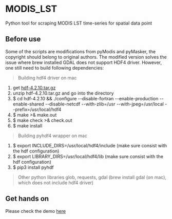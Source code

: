 # MODIS_LST
Python tool for scraping MODIS LST time-series for spatial data point

## Before use
Some of the scripts are modifications from pyModis and pyMasker, the copyright should belong to original authors. The modified version solves the issue where brew installed GDAL does not support HDF4 driver. However, one still need to build following dependencies:

> Building hdf4 driver on mac

1. get [hdf-4.2.10.tar.gz](https://support.hdfgroup.org/ftp/HDF/releases/HDF4.2.10/src/hdf-4.2.10.tar.gz)
2. unzip hdf-4.2.10.tar.gz and go into the directory
3. $ cd hdf-4.2.10 && ./configure --disable-fortran --enable-production --enable-shared --disable-netcdf --with-zlib=/usr --with-jpeg=/usr/local --prefix=/usr/local/hdf4
4. $ make >& make.out
5. $ make check >& check.out
6. $ make install

> Building pyhdf4 wrapper on mac

1. $ export INCLUDE_DIRS=/usr/local/hdf4/include (make sure consist with the hdf configuration)
2. $ export LIBRARY_DIRS=/usr/local/hdf4/lib (make sure consist with the hdf configuration)
3. $ pip3 install pyhdf

> Other python libraries
glob, requests, gdal (brew install gdal (on mac), which does not include hdf4 driver)

## Get hands on
Please check the demo [here](https://github.com/ramenwang/earth-analytics/blob/master/MODIS_LST/MODIS_processing_example.ipynb)
